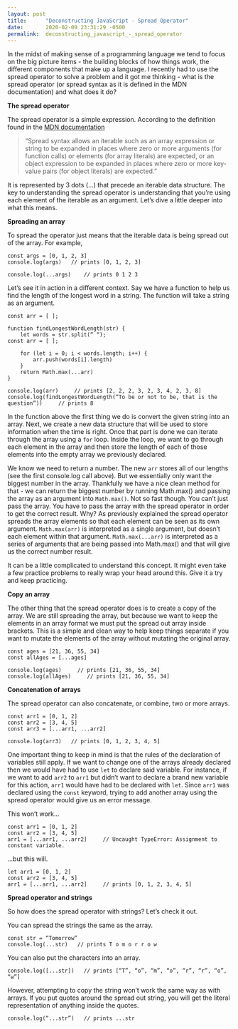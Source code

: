 ```yaml
---
layout: post
title:      "Deconstructing JavaScript - Spread Operator"
date:       2020-02-09 23:31:29 -0500
permalink:  deconstructing_javascript_-_spread_operator
---
```



In the midst of making sense of a programming language we tend to focus on the big picture items - the building blocks of how things work, the different components that make up a language.  I recently had to use the spread operator to solve a problem and it got me thinking - what is the spread operator (or spread syntax as it is defined in the MDN documentation) and what does it do?

**The spread operator**

The spread operator is a simple expression.  According to the definition found in the [MDN documentation](https://developer.mozilla.org/en-US/docs/Web/JavaScript/Reference/Operators/Spread_syntax) 
> “Spread syntax allows an iterable such as an array expression or string to be expanded in places where zero or more arguments (for function calls) or elements (for array literals) are expected, or an object expression to be expanded in places where zero or more key-value pairs (for object literals) are expected.”

It is represented by 3 dots (...) that precede an iterable data structure.  The key to understanding the spread operator is understanding that you’re using each element of the iterable as an argument.  Let’s dive a little deeper into what this means.

**Spreading an array**

To spread the operator just means that the iterable data is being spread out of the array.  For example, 

```
const args = [0, 1, 2, 3]
console.log(args)   // prints [0, 1, 2, 3]

console.log(...args)    // prints 0 1 2 3
```

Let’s see it in action in a different context.  Say we have a function to help us find the length of the longest word in a string.  The function will take a string as an argument.

```
const arr = [ ];

function findLongestWordLength(str) {
	let words = str.split(“ “);
const arr = [ ];
	
	for (let i = 0; i < words.length; i++) {
		arr.push(words[i].length)
	}
	return Math.max(...arr)
}

console.log(arr)     // prints [2, 2, 2, 3, 2, 3, 4, 2, 3, 8]
console.log(findLongestWordLength(“To be or not to be, that is the question”))     // prints 8
```

In the function above the first thing we do is convert the given string into an array.  Next, we create a new data structure that will be used to store information when the time is right.  Once that part is done we can iterate through the array using a `for` loop.  Inside the loop, we want to go through each element in the array and then store the length of each of those elements into the empty array we previously declared.  

We know we need to return a number.  The new `arr` stores all of our lengths (see the first console.log call above).  But we essentially only want the biggest number in the array.  Thankfully we have a nice clean method for that - we can return the biggest number by running Math.max() and passing the array as an argument into `Math.max()`.  Not so fast though.  You can’t just pass the array.  You have to pass the array with the spread operator in order to get the correct result.  Why?  As previously explained the spread operator spreads the array elements so that each element can be seen as its own argument.  `Math.max(arr)` is interpreted as a single argument, but doesn’t each element within that argument.  `Math.max(...arr)` is interpreted as a series of arguments that are being passed into Math.max() and that will give us the correct number result. 

It can be a little complicated to understand this concept.  It might even take a few practice problems to really wrap your head around this.  Give it a try and keep practicing.

**Copy an array**

The other thing that the spread operator does is to create a copy of the array.  We are still spreading the array, but because we want to keep the elements in an array format we must put the spread out array inside brackets.  This is a simple and clean way to help keep things separate if you want to mutate the elements of the array without mutating the original array.  

```
const ages = [21, 36, 55, 34]
const allAges = [...ages]

console.log(ages)     // prints [21, 36, 55, 34]
console.log(allAges)     // prints [21, 36, 55, 34] 
```

**Concatenation of arrays**

The spread operator can also concatenate, or combine, two or more arrays.

```
const arr1 = [0, 1, 2]
const arr2 = [3, 4, 5] 
const arr3 = [...arr1, ...arr2]

console.log(arr3)   // prints [0, 1, 2, 3, 4, 5]
```

One important thing to keep in mind is that the rules of the declaration of variables still apply.  If we want to change one of the arrays already declared then we would have had to use `let` to declare said variable.  For instance, if we want to add `arr2` to `arr1` but didn’t want to declare a brand new variable for this action, `arr1` would have had to be declared with `let`.  Since `arr1` was declared using the `const` keyword, trying to add another array using the spread operator would give us an error message.  

This won’t work...
```
const arr1 = [0, 1, 2]
const arr2 = [3, 4, 5]
arr1 = [...arr1, ...arr2]     // Uncaught TypeError: Assignment to constant variable.
```

...but this will.
```
let arr1 = [0, 1, 2]
const arr2 = [3, 4, 5]
arr1 = [...arr1, ...arr2]     // prints [0, 1, 2, 3, 4, 5]
```

**Spread operator and strings**

So how does the spread operator with strings? Let’s check it out.  

You can spread the strings the same as the array. 

```
const str = “Tomorrow”
console.log(...str)   // prints T o m o r r o w
```

You can also put the characters into an array. 

`console.log([...str])   // prints [“T”, “o”, “m”, “o”, “r”, “r”, “o”, “w”]`

However, attempting to copy the string won’t work the same way as with arrays.  If you put quotes around the spread out string, you will get the literal representation of anything inside the quotes. 

`console.log(“...str”)   // prints ...str`







